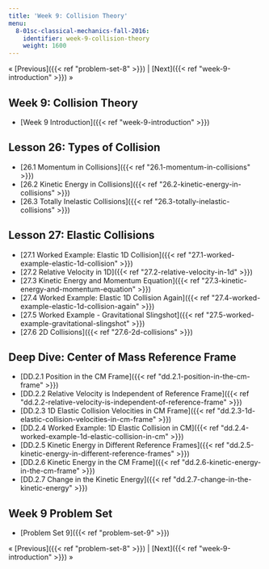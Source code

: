 ```yaml
---
title: 'Week 9: Collision Theory'
menu:
  8-01sc-classical-mechanics-fall-2016:
    identifier: week-9-collision-theory
    weight: 1600
---
```

« [Previous]({{< ref "problem-set-8" >}}) | [Next]({{< ref "week-9-introduction" >}}) »

Week 9: Collision Theory
------------------------

*   [Week 9 Introduction]({{< ref "week-9-introduction" >}})

Lesson 26: Types of Collision
-----------------------------

*   [26.1 Momentum in Collisions]({{< ref "26.1-momentum-in-collisions" >}})
*   [26.2 Kinetic Energy in Collisions]({{< ref "26.2-kinetic-energy-in-collisions" >}})
*   [26.3 Totally Inelastic Collisions]({{< ref "26.3-totally-inelastic-collisions" >}})

Lesson 27: Elastic Collisions
-----------------------------

*   [27.1 Worked Example: Elastic 1D Collision]({{< ref "27.1-worked-example-elastic-1d-collision" >}})
*   [27.2 Relative Velocity in 1D]({{< ref "27.2-relative-velocity-in-1d" >}})
*   [27.3 Kinetic Energy and Momentum Equation]({{< ref "27.3-kinetic-energy-and-momentum-equation" >}})
*   [27.4 Worked Example: Elastic 1D Collision Again]({{< ref "27.4-worked-example-elastic-1d-collision-again" >}})
*   [27.5 Worked Example - Gravitational Slingshot]({{< ref "27.5-worked-example-gravitational-slingshot" >}})
*   [27.6 2D Collisions]({{< ref "27.6-2d-collisions" >}})

Deep Dive: Center of Mass Reference Frame
-----------------------------------------

*   [DD.2.1 Position in the CM Frame]({{< ref "dd.2.1-position-in-the-cm-frame" >}})
*   [DD.2.2 Relative Velocity is Independent of Reference Frame]({{< ref "dd.2.2-relative-velocity-is-independent-of-reference-frame" >}})
*   [DD.2.3 1D Elastic Collision Velocities in CM Frame]({{< ref "dd.2.3-1d-elastic-collision-velocities-in-cm-frame" >}})
*   [DD.2.4 Worked Example: 1D Elastic Collision in CM]({{< ref "dd.2.4-worked-example-1d-elastic-collision-in-cm" >}})
*   [DD.2.5 Kinetic Energy in Different Reference Frames]({{< ref "dd.2.5-kinetic-energy-in-different-reference-frames" >}})
*   [DD.2.6 Kinetic Energy in the CM Frame]({{< ref "dd.2.6-kinetic-energy-in-the-cm-frame" >}})
*   [DD.2.7 Change in the Kinetic Energy]({{< ref "dd.2.7-change-in-the-kinetic-energy" >}})

Week 9 Problem Set
------------------

*   [Problem Set 9]({{< ref "problem-set-9" >}})

« [Previous]({{< ref "problem-set-8" >}}) | [Next]({{< ref "week-9-introduction" >}}) »